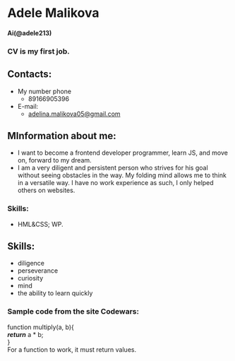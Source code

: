 # Adele Malikova
#### Ai(@adele213)  
### CV is my first job.
## Contacts:
+ My number phone
  + 89166905396
+ E-mail:
  + adelina.malikova05@gmail.com
## MInformation about me:
  + I want to become a frontend developer programmer, learn JS, and move on, forward to my dream. 
  + I am a very diligent and persistent person who strives for his goal without seeing obstacles in the way. My folding mind allows me to think in a versatile way. I have no work experience as such, I only helped others on websites.
### Skills:
+ HML&CSS; WP.
  
## Skills:
+ diligence
+ perseverance
+ curiosity
+ mind
+ the ability to learn quickly

### Sample code from the site Codewars:
function multiply(a, b){  
    ***return*** a * b;  
}  
For a function to work, it must return values.


